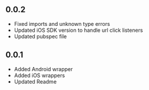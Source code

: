 ## 0.0.2

* Fixed imports and unknown type errors
* Updated iOS SDK version to handle url click listeners
* Updated pubspec file

## 0.0.1

* Added Android wrapper
* Added iOS wrappers
* Updated Readme
